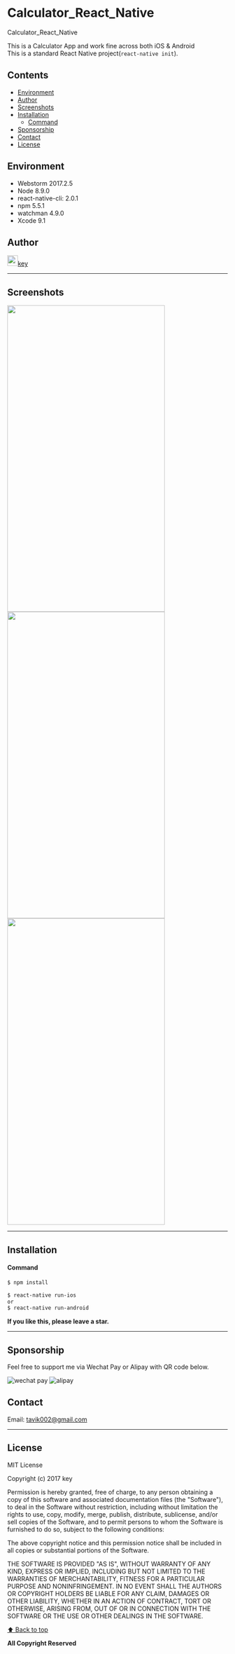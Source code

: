 # Calculator_React_Native

Calculator_React_Native

This is a Calculator App and work fine across both iOS & Android <br>
This is a standard React Native project(`react-native init`).


## Contents 
<!-- toc -->
* [Environment](#environment)
* [Author](#author)
* [Screenshots](#screenshots)
* [Installation](#installation)
    * [Command](#command)
* [Sponsorship](#sponsorship)
* [Contact](#contact)
* [License](#license)

<!-- toc stop -->




## Environment
- Webstorm 2017.2.5 <br>
- Node 8.9.0 <br>
- react-native-cli: 2.0.1 <br>
- npm 5.5.1 <br>
- watchman 4.9.0 <br>
- Xcode 9.1



## Author
<img src="https://github.com/favicon.ico" width="24">[key](https://github.com/tavik000)



-----

## Screenshots
<img src="https://github.com/tavik000/Calculator_React_Native/raw/master/Screenshots/scr00.png" width="360" height="700" />
<img src="https://github.com/tavik000/Calculator_React_Native/raw/master/Screenshots/scr01.png" width="360" height="700" />
<img src="https://github.com/tavik000/Calculator_React_Native/raw/master/Screenshots/scr02.png" width="360" height="700" />


-----

## Installation

#### Command
```sh
$ npm install

$ react-native run-ios
or
$ react-native run-android
```



**If you like this, please leave a star.**

-----

## Sponsorship
Feel free to support me via Wechat Pay or Alipay with QR code below.



![wechat pay](https://github.com/tavik000/Self_Organizing_Map/raw/master/Screenshots/wechatpay.png)
![alipay](https://github.com/tavik000/Self_Organizing_Map/raw/master/Screenshots/alipay.jpg)




## Contact



Email:  tavik002@gmail.com

-----
## License
MIT License

Copyright (c) 2017 key

Permission is hereby granted, free of charge, to any person obtaining a copy
of this software and associated documentation files (the "Software"), to deal
in the Software without restriction, including without limitation the rights
to use, copy, modify, merge, publish, distribute, sublicense, and/or sell
copies of the Software, and to permit persons to whom the Software is
furnished to do so, subject to the following conditions:

The above copyright notice and this permission notice shall be included in all
copies or substantial portions of the Software.

THE SOFTWARE IS PROVIDED "AS IS", WITHOUT WARRANTY OF ANY KIND, EXPRESS OR
IMPLIED, INCLUDING BUT NOT LIMITED TO THE WARRANTIES OF MERCHANTABILITY,
FITNESS FOR A PARTICULAR PURPOSE AND NONINFRINGEMENT. IN NO EVENT SHALL THE
AUTHORS OR COPYRIGHT HOLDERS BE LIABLE FOR ANY CLAIM, DAMAGES OR OTHER
LIABILITY, WHETHER IN AN ACTION OF CONTRACT, TORT OR OTHERWISE, ARISING FROM,
OUT OF OR IN CONNECTION WITH THE SOFTWARE OR THE USE OR OTHER DEALINGS IN THE
SOFTWARE.


[⬆ Back to top](#contents)

**All Copyright Reserved**

